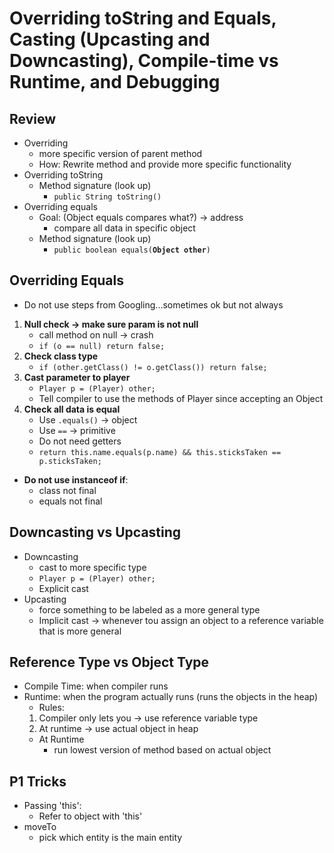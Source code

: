 # Overriding toString and Equals, Casting (Upcasting and Downcasting), Compile-time vs Runtime, and Debugging

## Review
- Overriding
    - more specific version of parent method
    - How:
        Rewrite method and provide more specific functionality
- Overriding toString
    - Method signature (look up)
        - `public String toString()`
- Overriding equals
    - Goal: (Object equals compares what?) -> address
        - compare all data in specific object
    - Method signature (look up)
        - `public boolean equals(`**`Object other`**`)`

## Overriding Equals
- Do not use steps from Googling...sometimes ok but not always
1. **Null check -> make sure param is not null**
    - call method on null -> crash
    - `if (o == null) return false;`
2. **Check class type**
    - `if (other.getClass() != o.getClass()) return false;`
3. **Cast parameter to player**
    - `Player p = (Player) other;`
    - Tell compiler to use the methods of Player since accepting an Object
4. **Check all data is equal**
    - Use `.equals()` -> object
    - Use `==` -> primitive
    - Do not need getters
    - `return this.name.equals(p.name) && this.sticksTaken == p.sticksTaken;`
- **Do not use instanceof if**:
    - class not final
    - equals not final

## Downcasting vs Upcasting
- Downcasting
    - cast to more specific type
    - `Player p = (Player) other;`
    - Explicit cast
- Upcasting
    - force something to be labeled as a more general type
    - Implicit cast -> whenever tou assign an object to a reference variable that is more general

## Reference Type vs Object Type
- Compile Time: when compiler runs
- Runtime: when the program actually runs (runs the objects in the heap)
    - Rules:
    1. Compiler only lets you -> use reference variable type
    2. At runtime -> use actual object in heap
    - At Runtime
        - run lowest version of method based on actual object

## P1 Tricks
- Passing 'this':
    - Refer to object with 'this'
- moveTo
    - pick which entity is the main entity

